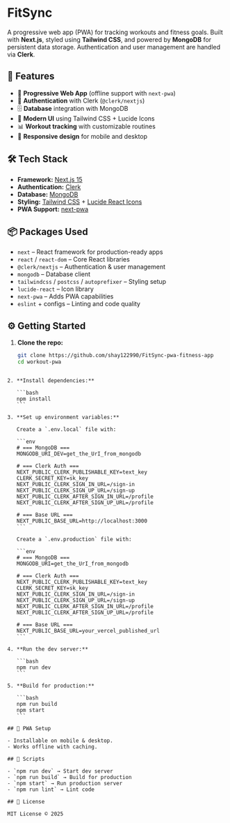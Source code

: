 # FitSync

A progressive web app (PWA) for tracking workouts and fitness goals. Built with **Next.js**, styled using **Tailwind CSS**, and powered by **MongoDB** for persistent data storage. Authentication and user management are handled via **Clerk**.

## 🚀 Features

- 📱 **Progressive Web App** (offline support with `next-pwa`)
- 🔑 **Authentication** with Clerk (`@clerk/nextjs`)
- 🗄 **Database** integration with MongoDB
- 🎨 **Modern UI** using Tailwind CSS + Lucide Icons
- 📊 **Workout tracking** with customizable routines
- 🌙 **Responsive design** for mobile and desktop

## 🛠 Tech Stack

- **Framework:** [Next.js 15](https://nextjs.org/)
- **Authentication:** [Clerk](https://clerk.com/)
- **Database:** [MongoDB](https://www.mongodb.com/)
- **Styling:** [Tailwind CSS](https://tailwindcss.com/) + [Lucide React Icons](https://lucide.dev/)
- **PWA Support:** [next-pwa](https://github.com/shadowwalker/next-pwa)

## 📦 Packages Used

- `next` – React framework for production-ready apps
- `react` / `react-dom` – Core React libraries
- `@clerk/nextjs` – Authentication & user management
- `mongodb` – Database client
- `tailwindcss` / `postcss` / `autoprefixer` – Styling setup
- `lucide-react` – Icon library
- `next-pwa` – Adds PWA capabilities
- `eslint` + configs – Linting and code quality

## ⚙️ Getting Started

1. **Clone the repo:**

   ```bash
   git clone https://github.com/shay122990/FitSync-pwa-fitness-app
   cd workout-pwa
   ```

````

2. **Install dependencies:**

   ```bash
   npm install
   ```

3. **Set up environment variables:**

   Create a `.env.local` file with:

   ```env
   # === MongoDB ===
   MONGODB_URI_DEV=get_the_UrI_from_mongodb

   # === Clerk Auth ===
   NEXT_PUBLIC_CLERK_PUBLISHABLE_KEY=text_key
   CLERK_SECRET_KEY=sk_key
   NEXT_PUBLIC_CLERK_SIGN_IN_URL=/sign-in
   NEXT_PUBLIC_CLERK_SIGN_UP_URL=/sign-up
   NEXT_PUBLIC_CLERK_AFTER_SIGN_IN_URL=/profile
   NEXT_PUBLIC_CLERK_AFTER_SIGN_UP_URL=/profile

   # === Base URL ===
   NEXT_PUBLIC_BASE_URL=http://localhost:3000
   ```

   Create a `.env.production` file with:

   ```env
   # === MongoDB ===
   MONGODB_URI=get_the_UrI_from_mongodb

   # === Clerk Auth ===
   NEXT_PUBLIC_CLERK_PUBLISHABLE_KEY=text_key
   CLERK_SECRET_KEY=sk_key
   NEXT_PUBLIC_CLERK_SIGN_IN_URL=/sign-in
   NEXT_PUBLIC_CLERK_SIGN_UP_URL=/sign-up
   NEXT_PUBLIC_CLERK_AFTER_SIGN_IN_URL=/profile
   NEXT_PUBLIC_CLERK_AFTER_SIGN_UP_URL=/profile

   # === Base URL ===
   NEXT_PUBLIC_BASE_URL=your_vercel_published_url
   ```

4. **Run the dev server:**

   ```bash
   npm run dev
   ```

5. **Build for production:**

   ```bash
   npm run build
   npm start
   ```

## 📱 PWA Setup

- Installable on mobile & desktop.
- Works offline with caching.

## 📖 Scripts

- `npm run dev` → Start dev server
- `npm run build` → Build for production
- `npm start` → Run production server
- `npm run lint` → Lint code

## 📝 License

MIT License © 2025

````
